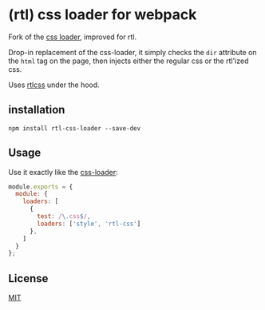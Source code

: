 # (rtl) css loader for webpack

Fork of the [css loader](https://github.com/webpack/css-loader), improved for rtl.

Drop-in replacement of the css-loader, it simply checks the `dir` attribute on the `html` tag on the page, then injects either the regular css or the rtl'ized css.

Uses [rtlcss](https://github.com/MohammadYounes/rtlcss) under the hood.

## installation

`npm install rtl-css-loader --save-dev`

## Usage

Use it exactly like the [css-loader](https://github.com/webpack/css-loader):

``` javascript
module.exports = {
  module: {
    loaders: [
      {
        test: /\.css$/,
        loaders: ['style', 'rtl-css']
      },
    ]
  }
};
```

## License

[MIT](http://www.opensource.org/licenses/mit-license.php)
